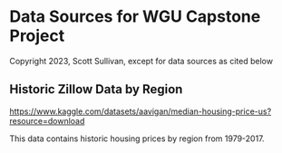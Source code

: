 # Data Sources for WGU Capstone Project
Copyright 2023, Scott Sullivan, except for data sources as cited below

## Historic Zillow Data by Region
https://www.kaggle.com/datasets/aavigan/median-housing-price-us?resource=download

This data contains historic housing prices by region from 1979-2017.


